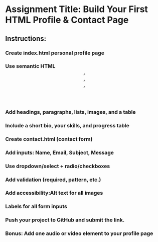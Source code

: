 # Assignment Title: Build Your First HTML Profile & Contact Page
## Instructions:
### Create index.html personal profile page
### Use semantic HTML <header>, <main>, <section>, <footer>
### Add headings, paragraphs, lists, images, and a table
### Include a short bio, your skills, and progress table
### Create contact.html (contact form)
### Add inputs: Name, Email, Subject, Message
### Use dropdown/select + radio/checkboxes
### Add validation (required, pattern, etc.)
### Add accessibility:Alt text for all images

### Labels for all form inputs

### Push your project to GitHub and submit the link.

### Bonus: Add one audio or video element to your profile page
